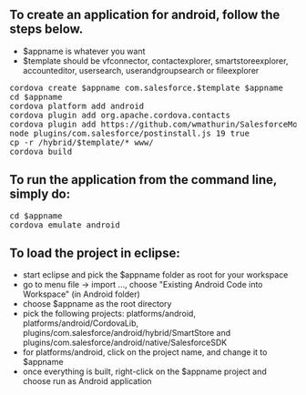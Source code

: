 ## To create an application for android, follow the steps below.
- $appname is whatever you want
- $template should be vfconnector, contactexplorer, smartstoreexplorer, accounteditor, usersearch, userandgroupsearch or fileexplorer

<pre>
cordova create $appname com.salesforce.$template $appname
cd $appname
cordova platform add android
cordova plugin add org.apache.cordova.contacts
cordova plugin add https://github.com/wmathurin/SalesforceMobileSDK-CordovaPlugin#cordova33ns
node plugins/com.salesforce/postinstall.js 19 true
cp -r <path to SalesforceMobileSDK-Samples>/hybrid/$template/* www/
cordova build
</pre>

## To run the application from the command line, simply do:
<pre>
cd $appname
cordova emulate android
</pre>

## To load the project in eclipse:
- start eclipse and pick the $appname folder as root for your workspace
- go to menu file -> import ..., choose "Existing Android  Code into Workspace" (in Android folder)
- choose $appname as the root directory
- pick the following projects: platforms/android, platforms/android/CordovaLib, plugins/com.salesforce/android/hybrid/SmartStore and plugins/com.salesforce/android/native/SalesforceSDK
- for platforms/android, click on the project name, and change it to $appname
- once everything is built, right-click on the $appname project and choose run as Android application
